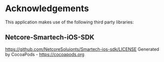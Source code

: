 # Acknowledgements
This application makes use of the following third party libraries:

## Netcore-Smartech-iOS-SDK

https://github.com/NetcoreSoluionts/Smartech-ios-sdk/LICENSE
Generated by CocoaPods - https://cocoapods.org
